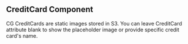 ## CreditCard Component

CG CreditCards are static images stored in S3. You can leave CreditCard attribute blank to show the placeholder image or provide specific credit card's name.
